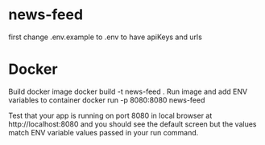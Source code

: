 
# news-feed
first change .env.example to .env to have apiKeys and urls
# Docker
Build docker image
docker build -t news-feed .
Run image and add ENV variables to container
docker run -p 8080:8080 news-feed 

Test that your app is running on port 8080 in local browser at http://localhost:8080 and you should see the default screen but the values match ENV variable values passed in your run command.